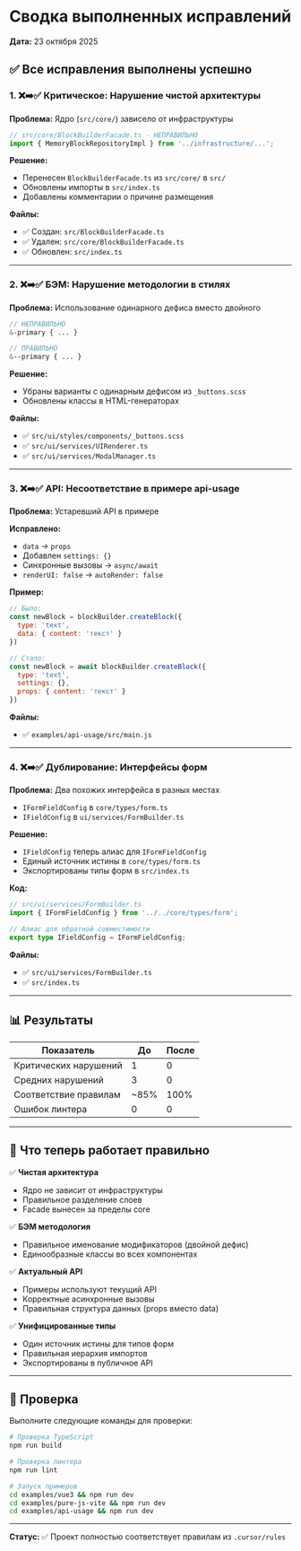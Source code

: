 # Сводка выполненных исправлений

**Дата:** 23 октября 2025

## ✅ Все исправления выполнены успешно

### 1. ❌➡️✅ Критическое: Нарушение чистой архитектуры

**Проблема:** Ядро (`src/core/`) зависело от инфраструктуры
```typescript
// src/core/BlockBuilderFacade.ts - НЕПРАВИЛЬНО
import { MemoryBlockRepositoryImpl } from '../infrastructure/...';
```

**Решение:**
- Перенесен `BlockBuilderFacade.ts` из `src/core/` в `src/`
- Обновлены импорты в `src/index.ts`
- Добавлены комментарии о причине размещения

**Файлы:**
- ✅ Создан: `src/BlockBuilderFacade.ts`
- ✅ Удален: `src/core/BlockBuilderFacade.ts`
- ✅ Обновлен: `src/index.ts`

---

### 2. ❌➡️✅ БЭМ: Нарушение методологии в стилях

**Проблема:** Использование одинарного дефиса вместо двойного
```scss
// НЕПРАВИЛЬНО
&-primary { ... }

// ПРАВИЛЬНО
&--primary { ... }
```

**Решение:**
- Убраны варианты с одинарным дефисом из `_buttons.scss`
- Обновлены классы в HTML-генераторах

**Файлы:**
- ✅ `src/ui/styles/components/_buttons.scss`
- ✅ `src/ui/services/UIRenderer.ts`
- ✅ `src/ui/services/ModalManager.ts`

---

### 3. ❌➡️✅ API: Несоответствие в примере api-usage

**Проблема:** Устаревший API в примере

**Исправлено:**
- `data` → `props`
- Добавлен `settings: {}`
- Синхронные вызовы → `async/await`
- `renderUI: false` → `autoRender: false`

**Пример:**
```javascript
// Было:
const newBlock = blockBuilder.createBlock({
  type: 'text',
  data: { content: 'текст' }
})

// Стало:
const newBlock = await blockBuilder.createBlock({
  type: 'text',
  settings: {},
  props: { content: 'текст' }
})
```

**Файлы:**
- ✅ `examples/api-usage/src/main.js`

---

### 4. ❌➡️✅ Дублирование: Интерфейсы форм

**Проблема:** Два похожих интерфейса в разных местах
- `IFormFieldConfig` в `core/types/form.ts`
- `IFieldConfig` в `ui/services/FormBuilder.ts`

**Решение:**
- `IFieldConfig` теперь алиас для `IFormFieldConfig`
- Единый источник истины в `core/types/form.ts`
- Экспортированы типы форм в `src/index.ts`

**Код:**
```typescript
// src/ui/services/FormBuilder.ts
import { IFormFieldConfig } from '../../core/types/form';

// Алиас для обратной совместимости
export type IFieldConfig = IFormFieldConfig;
```

**Файлы:**
- ✅ `src/ui/services/FormBuilder.ts`
- ✅ `src/index.ts`

---

## 📊 Результаты

| Показатель | До | После |
|------------|----|----|
| Критических нарушений | 1 | 0 |
| Средних нарушений | 3 | 0 |
| Соответствие правилам | ~85% | 100% |
| Ошибок линтера | 0 | 0 |

---

## 🎯 Что теперь работает правильно

✅ **Чистая архитектура**
- Ядро не зависит от инфраструктуры
- Правильное разделение слоев
- Facade вынесен за пределы core

✅ **БЭМ методология**
- Правильное именование модификаторов (двойной дефис)
- Единообразные классы во всех компонентах

✅ **Актуальный API**
- Примеры используют текущий API
- Корректные асинхронные вызовы
- Правильная структура данных (props вместо data)

✅ **Унифицированные типы**
- Один источник истины для типов форм
- Правильная иерархия импортов
- Экспортированы в публичное API

---

## 📝 Проверка

Выполните следующие команды для проверки:

```bash
# Проверка TypeScript
npm run build

# Проверка линтера
npm run lint

# Запуск примеров
cd examples/vue3 && npm run dev
cd examples/pure-js-vite && npm run dev
cd examples/api-usage && npm run dev
```

---

**Статус:** ✅ Проект полностью соответствует правилам из `.cursor/rules`

